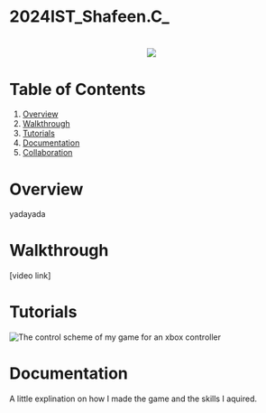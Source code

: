 # 2024IST_Shafeen.C_
<h1 align="center">
 <img src="https://github.com/user-attachments/assets/adfcc042-fba7-427b-adbb-7e60ec458206">

  <br />

# Table of Contents

1. [Overview](https://github.com/TempeHS/2024IST_Jasper.L_?tab=readme-ov-file#overview)
2. [Walkthrough](https://github.com/TempeHS/2024IST_Jasper.L_?tab=readme-ov-file#walkthrough)
3. [Tutorials](https://github.com/TempeHS/2024IST_Jasper.L_?tab=readme-ov-file#tutorials)
4. [Documentation](https://github.com/TempeHS/2024IST_Jasper.L_?tab=readme-ov-file#documentation)
5. [Collaboration](https://github.com/TempeHS/2024IST_Jasper.L_?tab=readme-ov-file#collaboration)

# Overview

yadayada

# Walkthrough

[video link]

# Tutorials

![The control scheme of my game for an xbox controller]("https://github.com/Swebwite/My%20project/Assets/Sprites/Control%20Scheme.png")

# Documentation

A little explination on how I made the game and the skills I aquired.


